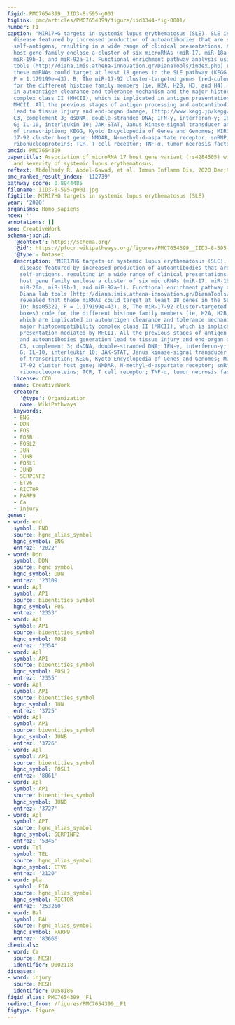 ```yaml
---
figid: PMC7654399__IID3-8-595-g001
figlink: pmc/articles/PMC7654399/figure/iid3344-fig-0001/
number: F1
caption: 'MIR17HG targets in systemic lupus erythematosus (SLE). SLE is an autoimmune
  disease featured by increased production of autoantibodies that are specific for
  self‐antigens, resulting in a wide range of clinical presentations. A, The miR‐17‐92
  host gene family enclose a cluster of six microRNAs (miR‐17, miR‐18a, miR‐19a, miR‐20a,
  miR‐19b‐1, and miR‐92a‐1). Functional enrichment pathway analysis using Diana lab
  tools (http://diana.imis.athena-innovation.gr/DianaTools/index.php) revealed that
  these miRNAs could target at least 18 genes in the SLE pathway (KEGG ID: hsa05322,
  P = 1.179199e−43). B, The miR‐17‐92 cluster‐targeted genes (red‐colored boxes) code
  for the different histone family members (ie, H2A, H2B, H3, and H4), which are implicated
  in autoantigen clearance and tolerance mechanism and the major histocompatibility
  complex class II (MHCII), which is implicated in antigen presentation mediated by
  MHCII. All the previous stages of antigen processing and autoantibodies generation
  lead to tissue injury and end‐organ damage, (http://www.kegg.jp/kegg/kegg1.html).
  C3, complement 3; dsDNA, double‐stranded DNA; IFN‐γ, interferon‐γ; IgG, immunoglobulin
  G; IL‐10, interleukin 10; JAK‐STAT, Janus kinase‐signal transducer and activator
  of transcription; KEGG, Kyoto Encyclopedia of Genes and Genomes; MIR17HG, microRNA
  17‐92 cluster host gene; NMDAR, N‐methyl‐d‐aspartate receptor; snRNP, small nuclear
  ribonucleoproteins; TCR, T cell receptor; TNF‐α, tumor necrosis factor‐α'
pmcid: PMC7654399
papertitle: Association of microRNA 17 host gene variant (rs4284505) with susceptibility
  and severity of systemic lupus erythematosus.
reftext: Abdelhady R. Abdel‐Gawad, et al. Immun Inflamm Dis. 2020 Dec;8(4):595-604.
pmc_ranked_result_index: '112739'
pathway_score: 0.8944485
filename: IID3-8-595-g001.jpg
figtitle: MIR17HG targets in systemic lupus erythematosus (SLE)
year: '2020'
organisms: Homo sapiens
ndex: ''
annotations: []
seo: CreativeWork
schema-jsonld:
  '@context': https://schema.org/
  '@id': https://pfocr.wikipathways.org/figures/PMC7654399__IID3-8-595-g001.html
  '@type': Dataset
  description: 'MIR17HG targets in systemic lupus erythematosus (SLE). SLE is an autoimmune
    disease featured by increased production of autoantibodies that are specific for
    self‐antigens, resulting in a wide range of clinical presentations. A, The miR‐17‐92
    host gene family enclose a cluster of six microRNAs (miR‐17, miR‐18a, miR‐19a,
    miR‐20a, miR‐19b‐1, and miR‐92a‐1). Functional enrichment pathway analysis using
    Diana lab tools (http://diana.imis.athena-innovation.gr/DianaTools/index.php)
    revealed that these miRNAs could target at least 18 genes in the SLE pathway (KEGG
    ID: hsa05322, P = 1.179199e−43). B, The miR‐17‐92 cluster‐targeted genes (red‐colored
    boxes) code for the different histone family members (ie, H2A, H2B, H3, and H4),
    which are implicated in autoantigen clearance and tolerance mechanism and the
    major histocompatibility complex class II (MHCII), which is implicated in antigen
    presentation mediated by MHCII. All the previous stages of antigen processing
    and autoantibodies generation lead to tissue injury and end‐organ damage, (http://www.kegg.jp/kegg/kegg1.html).
    C3, complement 3; dsDNA, double‐stranded DNA; IFN‐γ, interferon‐γ; IgG, immunoglobulin
    G; IL‐10, interleukin 10; JAK‐STAT, Janus kinase‐signal transducer and activator
    of transcription; KEGG, Kyoto Encyclopedia of Genes and Genomes; MIR17HG, microRNA
    17‐92 cluster host gene; NMDAR, N‐methyl‐d‐aspartate receptor; snRNP, small nuclear
    ribonucleoproteins; TCR, T cell receptor; TNF‐α, tumor necrosis factor‐α'
  license: CC0
  name: CreativeWork
  creator:
    '@type': Organization
    name: WikiPathways
  keywords:
  - ENG
  - DDN
  - FOS
  - FOSB
  - FOSL2
  - JUN
  - JUNB
  - FOSL1
  - JUND
  - SERPINF2
  - ETV6
  - RICTOR
  - PARP9
  - Ca
  - injury
genes:
- word: end
  symbol: END
  source: hgnc_alias_symbol
  hgnc_symbol: ENG
  entrez: '2022'
- word: Ddn
  symbol: DDN
  source: hgnc_symbol
  hgnc_symbol: DDN
  entrez: '23109'
- word: Apl
  symbol: AP1
  source: bioentities_symbol
  hgnc_symbol: FOS
  entrez: '2353'
- word: Apl
  symbol: AP1
  source: bioentities_symbol
  hgnc_symbol: FOSB
  entrez: '2354'
- word: Apl
  symbol: AP1
  source: bioentities_symbol
  hgnc_symbol: FOSL2
  entrez: '2355'
- word: Apl
  symbol: AP1
  source: bioentities_symbol
  hgnc_symbol: JUN
  entrez: '3725'
- word: Apl
  symbol: AP1
  source: bioentities_symbol
  hgnc_symbol: JUNB
  entrez: '3726'
- word: Apl
  symbol: AP1
  source: bioentities_symbol
  hgnc_symbol: FOSL1
  entrez: '8061'
- word: Apl
  symbol: AP1
  source: bioentities_symbol
  hgnc_symbol: JUND
  entrez: '3727'
- word: Apl
  symbol: API
  source: hgnc_alias_symbol
  hgnc_symbol: SERPINF2
  entrez: '5345'
- word: Tel
  symbol: TEL
  source: hgnc_alias_symbol
  hgnc_symbol: ETV6
  entrez: '2120'
- word: pla
  symbol: PIA
  source: hgnc_alias_symbol
  hgnc_symbol: RICTOR
  entrez: '253260'
- word: Bal
  symbol: BAL
  source: hgnc_alias_symbol
  hgnc_symbol: PARP9
  entrez: '83666'
chemicals:
- word: Ca
  source: MESH
  identifier: D002118
diseases:
- word: injury
  source: MESH
  identifier: D058186
figid_alias: PMC7654399__F1
redirect_from: /figures/PMC7654399__F1
figtype: Figure
---
```

